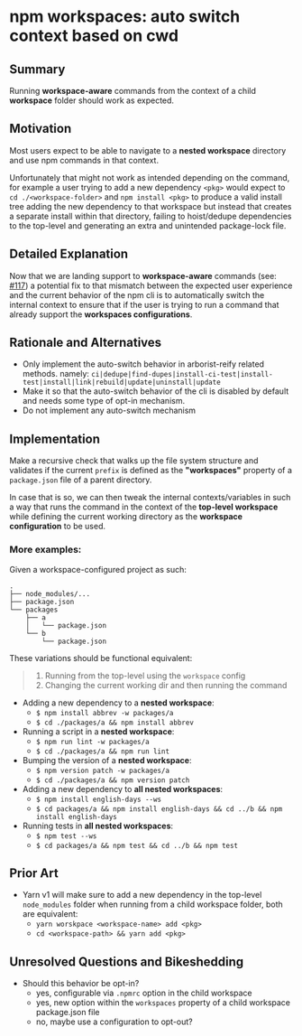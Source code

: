 # npm workspaces: auto switch context based on cwd

## Summary

Running **workspace-aware** commands from the context of a child **workspace** folder should work as expected.

## Motivation

Most users expect to be able to navigate to a **nested workspace** directory and use npm commands in that context.

Unfortunately that might not work as intended depending on the command, for example a user trying to add a new dependency `<pkg>` would expect to `cd ./<workspace-folder>` and `npm install <pkg>` to produce a valid install tree adding the new dependency to that workspace but instead that creates a separate install within that directory, failing to hoist/dedupe dependencies to the top-level and generating an extra and unintended package-lock file.

## Detailed Explanation

Now that we are landing support to **workspace-aware** commands (see: [#117](https://github.com/npm/rfcs/pull/117)) a potential fix to that mismatch between the expected user experience and the current behavior of the npm cli is to automatically switch the internal context to ensure that if the user is trying to run a command that already support the **workspaces configurations**.

## Rationale and Alternatives

- Only implement the auto-switch behavior in arborist-reify related methods. namely: `ci|dedupe|find-dupes|install-ci-test|install-test|install|link|rebuild|update|uninstall|update`
- Make it so that the auto-switch behavior of the cli is disabled by default and needs some type of opt-in mechanism.
- Do not implement any auto-switch mechanism

## Implementation

Make a recursive check that walks up the file system structure and validates if the current `prefix` is defined as the **"workspaces"** property of a `package.json` file of a parent directory.

In case that is so, we can then tweak the internal contexts/variables in such a way that runs the command in the context of the **top-level workspace** while defining the current working directory as the **workspace configuration** to be used.

### More examples:

Given a workspace-configured project as such:

```
.
├── node_modules/...
├── package.json
└── packages
    ├── a
    │   └── package.json
    └── b
        └── package.json
```

These variations should be functional equivalent:

> 1. Running from the top-level using the `workspace` config
> 2. Changing the current working dir and then running the command

- Adding a new dependency to a **nested workspace**:
  - `$ npm install abbrev -w packages/a`
  - `$ cd ./packages/a && npm install abbrev`
- Running a script in a **nested workspace**:
  - `$ npm run lint -w packages/a`
  - `$ cd ./packages/a && npm run lint`
- Bumping the version of a **nested workspace**:
  - `$ npm version patch -w packages/a`
  - `$ cd ./packages/a && npm version patch`
- Adding a new dependency to **all nested workspaces**:
  - `$ npm install english-days --ws`
  - `$ cd packages/a && npm install english-days && cd ../b && npm install english-days`
- Running tests in **all nested workspaces**:
  - `$ npm test --ws`
  - `$ cd packages/a && npm test && cd ../b && npm test`

## Prior Art

- Yarn v1 will make sure to add a new dependency in the top-level `node_modules` folder when running from a child workspace folder, both are equivalent:
  - `yarn worskpace <workspace-name> add <pkg>`
  - `cd <workspace-path> && yarn add <pkg>`

## Unresolved Questions and Bikeshedding

- Should this behavior be opt-in?
  - yes, configurable via `.npmrc` option in the child workspace
  - yes, new option within the `workspaces` property of a child workspace package.json file
  - no, maybe use a configuration to opt-out?

